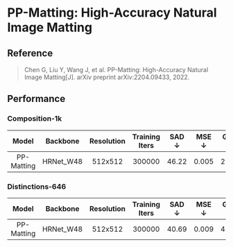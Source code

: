 # PP-Matting: High-Accuracy Natural Image Matting

## Reference

> Chen G, Liu Y, Wang J, et al. PP-Matting: High-Accuracy Natural Image Matting[J]. arXiv preprint arXiv:2204.09433, 2022.

## Performance

### Composition-1k

| Model | Backbone | Resolution | Training Iters | SAD $\downarrow$ | MSE $\downarrow$ | Grad $\downarrow$ | Conn $\downarrow$ | Links |
|:-:|:-:|:-:|:-:|:-:|:-:|:-:|:-:|:-:|
|PP-Matting|HRNet_W48|512x512|300000|46.22|0.005|22.69|45.40|[model](https://paddleseg.bj.bcebos.com/matting/models/ppmatting-hrnet_w48-composition.pdparams)|


### Distinctions-646

| Model | Backbone | Resolution | Training Iters | SAD $\downarrow$ | MSE $\downarrow$ | Grad $\downarrow$ | Conn $\downarrow$ | Links |
|:-:|:-:|:-:|:-:|:-:|:-:|:-:|:-:|:-:|
|PP-Matting|HRNet_W48|512x512|300000|40.69|0.009|43.91|40.56|[model](ppmatting-hrnet_w48-distinctions.pdparams)|
